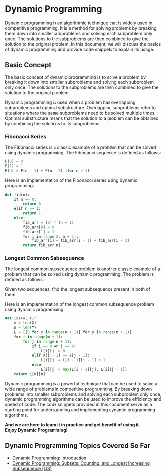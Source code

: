 # Dynamic Programming

Dynamic programming is an algorithmic technique that is widely used in competitive programming. It is a method for solving problems by breaking them down into smaller subproblems and solving each subproblem only once. The solutions to the subproblems are then combined to give the solution to the original problem. In this document, we will discuss the basics of dynamic programming and provide code snippets to explain its usage.

## Basic Concept

The basic concept of dynamic programming is to solve a problem by breaking it down into smaller subproblems and solving each subproblem only once. The solutions to the subproblems are then combined to give the solution to the original problem.

Dynamic programming is used when a problem has overlapping subproblems and optimal substructure. Overlapping subproblems refer to situations where the same subproblems need to be solved multiple times. Optimal substructure means that the solution to a problem can be obtained by combining the solutions to its subproblems.

### Fibonacci Series

The Fibonacci series is a classic example of a problem that can be solved using dynamic programming. The Fibonacci sequence is defined as follows:

``` Python
F(0) = 0
F(1) = 1
F(n) = F(n - 1) + F(n - 2) (for n > 1)

```

Here is an implementation of the Fibonacci series using dynamic programming:

``` Python
def fib(n):
    if n == 0:
        return 0
    elif n == 1:
        return 1
    else:
        fib_arr = [0] * (n + 1)
        fib_arr[0] = 0
        fib_arr[1] = 1
        for i in range(2, n + 1):
            fib_arr[i] = fib_arr[i - 1] + fib_arr[i - 2]
        return fib_arr[n]

```

### Longest Common Subsequence

The longest common subsequence problem is another classic example of a problem that can be solved using dynamic programming. The problem is defined as follows:

Given two sequences, find the longest subsequence present in both of them.

Here is an implementation of the longest common subsequence problem using dynamic programming:

``` Python
def lcs(X, Y):
    m = len(X)
    n = len(Y)
    L = [[0 for x in range(n + 1)] for y in range(m + 1)]
    for i in range(m + 1):
        for j in range(n + 1):
            if i == 0 or j == 0:
                L[i][j] = 0
            elif X[i - 1] == Y[j - 1]:
                L[i][j] = L[i - 1][j - 1] + 1
            else:
                L[i][j] = max(L[i - 1][j], L[i][j - 1])
    return L[m][n]

```

Dynamic programming is a powerful technique that can be used to solve a wide range of problems in competitive programming. By breaking down problems into smaller subproblems and solving each subproblem only once, dynamic programming algorithms can be used to improve the efficiency and speed of code. The code snippets provided in this document serve as a starting point for understanding and implementing dynamic programming algorithms.


**And we are here to learn it in practice and get benefit of using it.**  
**Enjoy Dynamic Programming!**

## Dynamic Programming Topics Covered So Far
-   [Dynamic Programming: Introduction](https://github.com/AhmedGamal2212/Competitive-Programming-Sessions/tree/master/Dynamic%20Programming/Introduction)
-   [Dynamic Programming: Subsets, Counting, and Longest Increasing Subsequence (LIS)](https://github.com/AhmedGamal2212/Competitive-Programming-Sessions/tree/master/Dynamic%20Programming/Subsets%20-%20LIS%20-%20Counting)